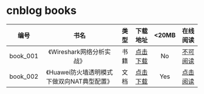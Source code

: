 # cnblog books

|编号|书名|类型|下载地址|<20MB|在线阅读|
|:----:|:----:|:----:|:----:|:----:|:----:|
|book_001|《Wireshark网络分析实战》|书籍|[点击下载](https://github.com/SillyCuckoo/CDN/raw/master/cnblog/books/book_001.pdf)|No|[不可阅读]()|
|book_002|《Huawei防火墙透明模式下做双向NAT典型配置》|文档|[点击下载](https://github.com/SillyCuckoo/CDN/raw/master/cnblog/books/book_002.pdf)|Yes|[点击阅读](https://cdn.jsdelivr.net/gh/SillyCuckoo/CDN@master/cnblog/books/book_002.pdf)|

